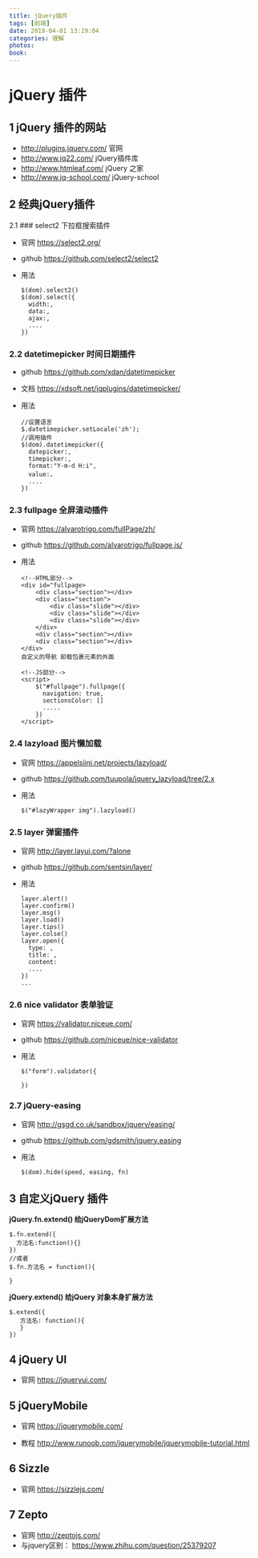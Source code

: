 ```yaml
---
title: jQuery插件
tags: [前端]
date: 2019-04-01 13:19:04
categories: 理解
photos:
book:
---
```


# jQuery 插件

## 1 jQuery 插件的网站

- <http://plugins.jquery.com/> 官网
- <http://www.jq22.com/> jQuery插件库
- <http://www.htmleaf.com/> jQuery 之家
- <http://www.jq-school.com/> jQuery-school

## 2 经典jQuery插件

2.1 ### select2 下拉框搜索插件

- 官网 <https://select2.org/>

- github <https://github.com/select2/select2>

- 用法

  ```
  $(dom).select2()
  $(dom).select({
    width:,
    data:,
    ajax:,
    ....
  })
  ```

  

### 2.2 datetimepicker 时间日期插件

- github <https://github.com/xdan/datetimepicker>

- 文档 <https://xdsoft.net/jqplugins/datetimepicker/>

- 用法

  ```
  //设置语言
  $.datetimepicker.setLocale('zh');
  //调用插件
  $(dom).datetimepicker({
    datepicker:,
    timepicker:,
    format:"Y-m-d H:i",
    value:，
    ....
  })
  ```

  

### 2.3 fullpage 全屏滚动插件

- 官网 <https://alvarotrigo.com/fullPage/zh/>

- github <https://github.com/alvarotrigo/fullpage.js/>

- 用法

  ```
  <!--HTML部分-->
  <div id="fullpage>
      <div class="section"></div>
      <div class="section">
          <div class="slide"></div>
          <div class="slide"></div>
          <div class="slide"></div>
      </div>
      <div class="section"></div>
      <div class="section"></div>
  </div>
  自定义的导航 卸载包裹元素的外面
  
  <!--JS部分-->
  <script>
      $("#fullpage").fullpage({
        navigation: true,
        sectionsColor: []
        .....
      })
  </script>
  ```

  

### 2.4 lazyload 图片懒加载

- 官网 <https://appelsiini.net/projects/lazyload/>

- github <https://github.com/tuupola/jquery_lazyload/tree/2.x>

- 用法

  ```
  $("#lazyWrapper img").lazyload()
  ```

  

### 2.5 layer 弹窗插件

- 官网 <http://layer.layui.com/?alone>

- github <https://github.com/sentsin/layer/>

- 用法

  ```
  layer.alert()
  layer.confirm()
  layer.msg()
  layer.load()
  layer.tips()
  layer.colse()
  layer.open({
    type: ,
    title: ,
    content: 
    ....
  })
  ...
  ```

  

### 2.6 nice validator 表单验证

- 官网 <https://validator.niceue.com/>

- github <https://github.com/niceue/nice-validator>

- 用法

  ```
  $("form").validator({
  
  })
  ```

  

### 2.7 jQuery-easing

- 官网 <http://gsgd.co.uk/sandbox/jquery/easing/>

- github <https://github.com/gdsmith/jquery.easing>

- 用法

  ```
  $(dom).hide(speed, easing, fn)
  ```

  

## 3 自定义jQuery 插件

**jQuery.fn.extend() 给jQueryDom扩展方法**

```
$.fn.extend({
  方法名:function(){}
})
//或者
$.fn.方法名 = function(){

}
```

**jQuery.extend() 给jQuery 对象本身扩展方法**

```
$.extend({
   方法名: function(){
   }
})
```

## 4 jQuery UI

- 官网 <https://jqueryui.com/>

  

## 5 jQueryMobile

- 官网 <https://jquerymobile.com/>

- 教程 <http://www.runoob.com/jquerymobile/jquerymobile-tutorial.html>

  

## 6 Sizzle

- 官网 <https://sizzlejs.com/>

## 7 Zepto

- 官网 <http://zeptojs.com/>
- 与jquery区别： <https://www.zhihu.com/question/25379207>